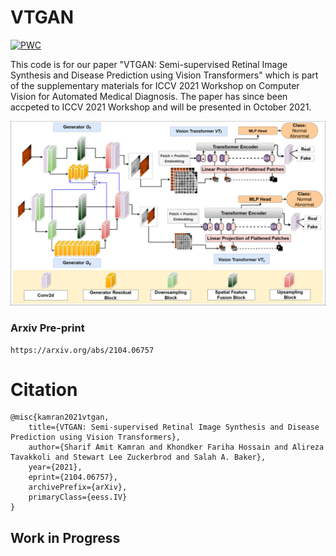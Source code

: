 # VTGAN

[![PWC](https://img.shields.io/endpoint.svg?url=https://paperswithcode.com/badge/vtgan-semi-supervised-retinal-image-synthesis/fundus-to-angiography-generation-on-fundus)](https://paperswithcode.com/sota/fundus-to-angiography-generation-on-fundus?p=vtgan-semi-supervised-retinal-image-synthesis)

This code is for our paper "VTGAN: Semi-supervised Retinal Image Synthesis and Disease Prediction using Vision Transformers" which is part of the supplementary materials for ICCV 2021 Workshop on Computer Vision for Automated Medical Diagnosis. The paper has since been accpeted to ICCV 2021 Workshop and will be presented in October 2021.

![](Fig1.png)


### Arxiv Pre-print
```
https://arxiv.org/abs/2104.06757
```
# Citation 
```
@misc{kamran2021vtgan,
    title={VTGAN: Semi-supervised Retinal Image Synthesis and Disease Prediction using Vision Transformers},
    author={Sharif Amit Kamran and Khondker Fariha Hossain and Alireza Tavakkoli and Stewart Lee Zuckerbrod and Salah A. Baker},
    year={2021},
    eprint={2104.06757},
    archivePrefix={arXiv},
    primaryClass={eess.IV}
}
```


## Work in Progress
